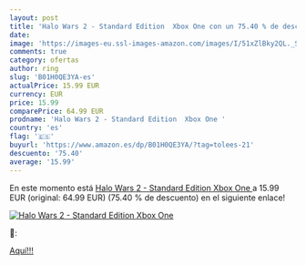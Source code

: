 ```yaml
---
layout: post
title: 'Halo Wars 2 - Standard Edition  Xbox One con un 75.40 % de descuento'
date: 
image: 'https://images-eu.ssl-images-amazon.com/images/I/51xZlBky2QL._SL200_.jpg'
comments: true
category: ofertas
author: ring
slug: 'B01H0QE3YA-es'
actualPrice: 15.99 EUR
currency: EUR
price: 15.99
comparePrice: 64.99 EUR
prodname: 'Halo Wars 2 - Standard Edition  Xbox One '
country: 'es'
flag: '🇪🇸'
buyurl: 'https://www.amazon.es/dp/B01H0QE3YA/?tag=tolees-21'
descuento: '75.40'
average: '15.99'
---
```


En este momento está [Halo Wars 2 - Standard Edition  Xbox One ](https://www.amazon.es/dp/B01H0QE3YA/?tag=tolees-21) a 15.99 EUR (original: 64.99 EUR) (75.40 %  de descuento) en el siguiente enlace!

[![Halo Wars 2 - Standard Edition  Xbox One](https://images-eu.ssl-images-amazon.com/images/I/51xZlBky2QL._SL200_.jpg)](https://www.amazon.es/dp/B01H0QE3YA/?tag=tolees-21)

🔎:


[Aquí!!!](https://www.amazon.es/dp/B01H0QE3YA/?tag=tolees-21)
